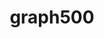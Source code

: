 ---
title: "graph500"
layout: cache
categories: [package, v0.19]
meta: {"versions": ["3.0.0"], "compilers": ["gcc@7.3.1"], "oss": ["amzn2"], "platforms": ["linux"], "targets": ["aarch64"], "stacks": ["aws-ahug-aarch64"], "num_specs": 1, "num_specs_by_stack": {"aws-ahug-aarch64": 1}}
spec_details: [{"hash": "vr5ejemi3yi6euzaruyej563lndbjauc", "compiler": "gcc@7.3.1", "versions": ["3.0.0"], "os": "amzn2", "platform": "linux", "target": "aarch64", "variants": ["build_system=makefile"], "stacks": ["aws-ahug-aarch64"], "size": "-", "tarball": "https://binaries.spack.io/releases/v0.19/build_cache/linux-amzn2-aarch64/gcc-7.3.1/graph500-3.0.0/linux-amzn2-aarch64-gcc-7.3.1-graph500-3.0.0-vr5ejemi3yi6euzaruyej563lndbjauc.spack"}]
---